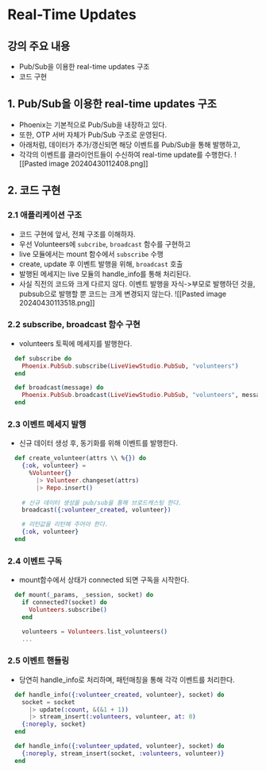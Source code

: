 # Real-Time Updates

## 강의 주요 내용

* Pub/Sub을 이용한 real-time updates 구조
* 코드 구현


## 1. Pub/Sub을 이용한 real-time updates 구조

* Phoenix는 기본적으로 Pub/Sub을 내장하고 있다.
* 또한, OTP 서버 자체가 Pub/Sub 구조로 운영된다.
* 아래처럼, 데이터가 추가/갱신되면 해당 이벤트를 Pub/Sub을 통해 발행하고,
* 각각의 이벤트를 클라이언트들이 수신하여 real-time update를 수행한다.
![[Pasted image 20240430112408.png]]


## 2. 코드 구현

### 2.1 애플리케이션 구조

* 코드 구현에 앞서, 전체 구조를 이해하자.
* 우선 Volunteers에 `subcribe`, `broadcast` 함수를 구현하고
* live 모듈에서는 mount 함수에서 `subscribe` 수행
* create, update 후 이벤트 발행을 위해, `broadcast` 호출
* 발행된 메세지는 live 모듈의 handle_info를 통해 처리된다.
* 사실 직전의 코드와 크게 다르지 않다. 이벤트 발행을 자식->부모로 발행하던 것을, pubsub으로 발행할 뿐 코드는 크게 변경되지 않는다.
![[Pasted image 20240430113518.png]]

### 2.2 subscribe, broadcast 함수 구현

* volunteers 토픽에 메세지를 발행한다.
```elixir
  def subscribe do
    Phoenix.PubSub.subscribe(LiveViewStudio.PubSub, "volunteers")
  end  

  def broadcast(message) do
    Phoenix.PubSub.broadcast(LiveViewStudio.PubSub, "volunteers", message)
  end
```

### 2.3 이벤트 메세지 발행

* 신규 데이터 생성 후, 동기화를 위해 이벤트를 발행한다.
```elixir
  def create_volunteer(attrs \\ %{}) do
    {:ok, volunteer} =
      %Volunteer{}
        |> Volunteer.changeset(attrs)
        |> Repo.insert()
  
    # 신규 데이터 생성을 pub/sub을 통해 브로드캐스팅 한다.
    broadcast({:volunteer_created, volunteer})  

    # 리턴값을 리턴해 주어야 한다.
    {:ok, volunteer}
  end
```


### 2.4 이벤트 구독

* mount함수에서 상태가 connected 되면 구독을 시작한다.
```elixir
  def mount(_params, _session, socket) do
    if connected?(socket) do
      Volunteers.subscribe()
    end  

    volunteers = Volunteers.list_volunteers()
    ...
```

### 2.5 이벤트 핸들링

* 당연히 handle_info로 처리하며, 패턴매칭을 통해 각각 이벤트를 처리한다.
```elixir
  def handle_info({:volunteer_created, volunteer}, socket) do
    socket = socket
      |> update(:count, &(&1 + 1))
      |> stream_insert(:volunteers, volunteer, at: 0)
    {:noreply, socket}
  end  

  def handle_info({:volunteer_updated, volunteer}, socket) do
    {:noreply, stream_insert(socket, :volunteers, volunteer)}
  end
```